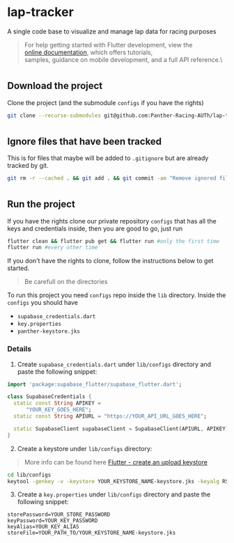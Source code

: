 # lap-tracker
A single code base to visualize and manage lap data for racing purposes


> For help getting started with Flutter development, view the \
> [online documentation](https://docs.flutter.dev/), which offers tutorials,\
> samples, guidance on mobile development, and a full API reference.\
#
## Download the project
Clone the project (and the submodule `configs` if you have the rights)
```bash
git clone --recurse-submodules git@github.com:Panther-Racing-AUTh/lap-tracker.git
```

#
## Ignore files that have been tracked
This is for files that maybe will be added to `.gitignore` but are already tracked by git.
```bash
git rm -r --cached . && git add . && git commit -am "Remove ignored files"
```

#
## Run the project
If you have the rights clone our private repository `configs` that has all the keys and credentials inside, then you are good to go, just run
```bash
flutter clean && flutter pub get && flutter run #only the first time
flutter run #every other time
```

If you don't have the rights to clone, follow the instructions below to get started.
> Be carefull on the directories

To run this project you need `configs` repo inside the `lib` directory.
Inside the `configs` you should have
- `supabase_credentials.dart`
- `key.properties`
- `panther-keystore.jks`

### Details
1. Create `supabase_credentials.dart` under `lib/configs` directory and paste the following snippet:
```dart
import 'package:supabase_flutter/supabase_flutter.dart';

class SupabaseCredentials {
  static const String APIKEY =
      "YOUR_KEY_GOES_HERE";
  static const String APIURL = "https://YOUR_API_URL_GOES_HERE";

  static SupabaseClient supabaseClient = SupabaseClient(APIURL, APIKEY);
}
```
2. Create a keystore under `lib/configs` directory:
> More info can be found  here [Flutter - create an upload keystore](https://docs.flutter.dev/deployment/android#create-an-upload-keystore)
```bash
cd lib/configs
keytool -genkey -v -keystore YOUR_KEYSTORE_NAME-keystore.jks -keyalg RSA -keysize 2048 -validity 10000 -alias YOUR_ALIAS
```

3. Create a `key.properties` under `lib/configs` directory and paste the following snippet: 
```properties
storePassword=YOUR_STORE_PASSWORD
keyPassword=YOUR_KEY_PASSWORD
keyAlias=YOUR_KEY_ALIAS
storeFile=YOUR_PATH_TO/YOUR_KEYSTORE_NAME-keystore.jks
```
